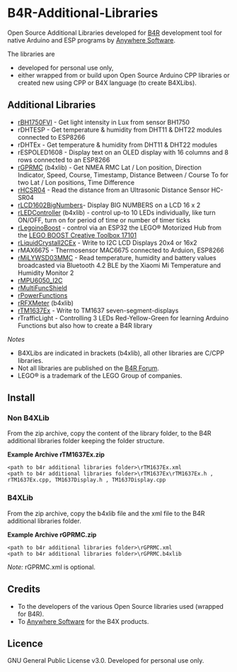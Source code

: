 # B4R-Additional-Libraries
Open Source Additional Libraries developed for [B4R](https://www.b4x.com/b4r.html) development tool for native Arduino and ESP programs by [Anywhere Software](https://www.b4x.com).

The libraries are 
* developed for personal use only,
* either wrapped from or build upon Open Source Arduino CPP libraries or created new using CPP or B4X language (to create B4XLibs).

## Additional Libraries

* [rBH1750FVI](https://www.b4x.com/android/forum/threads/rbh1750fvi-digital-ambient-light-sensor.75663/) - Get light intensity in Lux from sensor BH1750
* rDHTESP - Get temperature & humidity from DHT11 & DHT22 modules connected to ESP8266
* rDHTEx - Get temperature & humidity from DHT11 & DHT22 modules
* rESPOLED1608 - Display text on an OLED display with 16 columns and 8 rows connected to an ESP8266
* [rGPRMC](https://www.b4x.com/android/forum/threads/rgprmc.132183/#post-834988) (b4xlib) - Get NMEA RMC Lat / Lon position, Direction Indicator, Speed, Course, Timestamp, Distance Between / Course To for two Lat / Lon positions, Time Difference
* [rHCSR04](https://www.b4x.com/android/forum/threads/rhcsr04-ultrasonic-distance-sensor.132953/#post-839833) - Read the distance from an Ultrasonic Distance Sensor HC-SR04
* [rLCD1602BigNumbers](https://www.b4x.com/android/forum/threads/rlcd1602bignumbers-display-big-numbers.75745/)- Display BIG NUMBERS on a LCD 16 x 2
* [rLEDController](https://www.b4x.com/android/forum/threads/rledcontroller.132759/) (b4xlib) - control up-to 10 LEDs individually, like turn ON/OFF, turn on for period of time or number of timer ticks
* [rLegoinoBoost](https://www.b4x.com/android/forum/threads/rlegoinoboost.135237/) - control via an ESP32 the LEGO® Motorized Hub from the [LEGO BOOST Creative Toolbox 17101](https://www.lego.com/en-de/product/boost-creative-toolbox-17101)
* [rLiquidCrystalI2CEx](https://www.b4x.com/android/forum/threads/rliquidcrystali2cex.127742/) - Write to I2C LCD Displays 20x4 or 16x2
* rMAX6675 - Thermosensor MAC6675 connected to Arduion, ESP8266
* [rMiLYWSD03MMC](https://www.b4x.com/android/forum/threads/rmilywsd03mmc-xiaomi-mi-temperature-humidity-monitor-2.131806/) - Read temperature, humidity and battery values broadcasted via Bluetooth 4.2 BLE by the Xiaomi Mi Temperature and Humidity Monitor 2
* [rMPU6050_I2C](https://www.b4x.com/android/forum/threads/rmpu6050_i2c-motiontracking.76143/)
* [rMultiFuncShield](https://www.b4x.com/android/forum/threads/rmultifuncshield-arduino-multi-function-shield.76003/)
* [rPowerFunctions](https://www.b4x.com/android/forum/threads/lego-power-functions-ir-control.68464/)
* [rRFXMeter](https://www.b4x.com/android/forum/threads/rrfxmeter.139786/#post-885187) (b4xlib)
* [rTM1637Ex](https://www.b4x.com/android/forum/threads/rtm1637ex.127739/) - Write to TM1637 seven-segment-displays
* rTrafficLight - Controlling 3 LEDs Red-Yellow-Green for learning Arduino Functions but also how to create a B4R library

_Notes_
* B4XLibs are indicated in brackets (b4xlib), all other libraries are C/CPP libraries.
* Not all libraries are published on the [B4R Forum](https://www.b4x.com/android/forum/#b4r-arduino-esp8266-and-esp32.74).
* LEGO® is a trademark of the LEGO Group of companies.

## Install
### Non B4XLib
From the zip archive, copy the content of the library folder, to the B4R additional libraries folder keeping the folder structure.

**Example Archive rTM1637Ex.zip**
```
<path to b4r additional libraries folder>\rTM1637Ex.xml
<path to b4r additional libraries folder>\rTM1637Ex\rTM1637Ex.h , rTM1637Ex.cpp, TM1637Display.h , TM1637Display.cpp 
```

### B4XLib
From the zip archive, copy the b4xlib file and the xml file to the B4R additional libraries folder.

**Example Archive rGPRMC.zip**
```
<path to b4r additional libraries folder>\rGPRMC.xml
<path to b4r additional libraries folder>\rGPRMC.b4xlib 
```
_Note:_ rGPRMC.xml is optional.

## Credits
* To the developers of the various Open Source libraries used (wrapped for B4R).
* To [Anywhere Software](http://www.b4x.com) for the B4X products.

## Licence
GNU General Public License v3.0.
Developed for personal use only.
